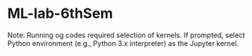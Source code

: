 # ML-lab-6thSem

Note: Running og codes required selection of kernels. If prompted, select Python environment (e.g., Python 3.x interpreter) as the Jupyter kernel.